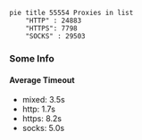 
```mermaid
pie title 55554 Proxies in list
    "HTTP" : 24883
    "HTTPS": 7798
    "SOCKS" : 29503
```

### Some Info
#### Average Timeout

- mixed: 3.5s
- http: 1.7s
- https: 8.2s
- socks: 5.0s